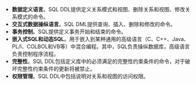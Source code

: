 - **数据定义语言**。SQL DDL提供定义关系模式和视图、删除关系和视图、修改关系模式的命令。
- **交互式数据操纵语言**。SQL DML提供查询、插入、删除和修改的命令。
- **事务控制**。SQL提供定义事务开始和结束的命令。
- **嵌入式SQL和动态SQL**。用于嵌入到某种通用的高级语言（C、C++、Java、PL/I、COLBOL和VB等）中混合编程。其中，SQL负责操纵数据库，高级语言负责控制程序流程。
- **完整性**。SQL DDL包括定义库中的必须满足的完整性约束条件的命令，对于破坏完整性约束条件的更新将被禁止。
- **权限管理**。SQL DDL中包括说明对关系和视图的访问权限。